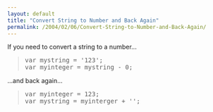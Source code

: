 ```yaml
---
layout: default
title: "Convert String to Number and Back Again"
permalink: /2004/02/06/Convert-String-to-Number-and-Back-Again/
---
```


<P>If you need to convert a string to a number...</P>
<BLOCKQUOTE dir=ltr style="MARGIN-RIGHT: 0px"><PRE>var mystring = '123';<BR>var myinteger = mystring - 0;</PRE></BLOCKQUOTE>
<P dir=ltr>...and back again...</P>
<BLOCKQUOTE dir=ltr style="MARGIN-RIGHT: 0px"><PRE>var myinteger = 123;<BR>var mystring = myinterger + '';</PRE></BLOCKQUOTE>
